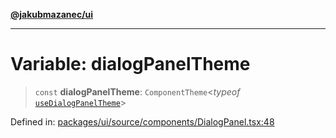 [**@jakubmazanec/ui**](../README.md)

---

# Variable: dialogPanelTheme

> `const` **dialogPanelTheme**: `ComponentTheme`\<_typeof_
> [`useDialogPanelTheme`](useDialogPanelTheme.md)\>

Defined in:
[packages/ui/source/components/DialogPanel.tsx:48](https://github.com/jakubmazanec/tools/blob/acfa246dbb1035f65efb7fa114167a3cbefca108/packages/ui/source/components/DialogPanel.tsx#L48)
